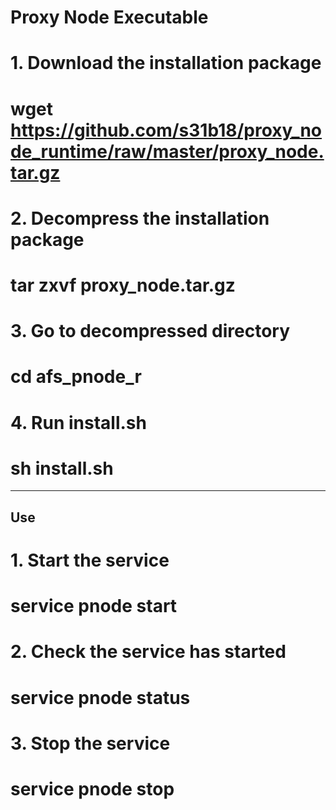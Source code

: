 # Proxy Node Executable

# 1. Download the installation package
# wget https://github.com/s31b18/proxy_node_runtime/raw/master/proxy_node.tar.gz
# 2. Decompress the installation package
# tar zxvf proxy_node.tar.gz 
# 3. Go to decompressed directory
# cd afs_pnode_r
# 4. Run install.sh
# sh install.sh
----------------------
Use
----------------------
# 1. Start the service
# service pnode start
# 2. Check the service has started
# service pnode status
# 3. Stop the service 
# service pnode stop




